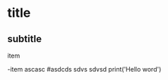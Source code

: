 # title

## subtitle
item

-item
    ascasc
    #asdcds
    sdvs
    sdvsd
    print('Hello word')
    